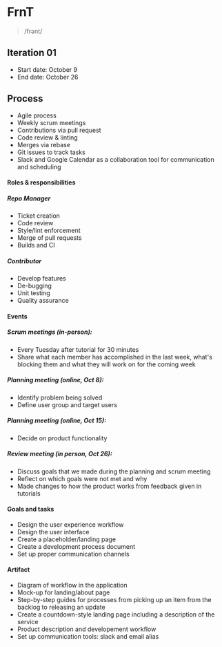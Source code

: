 # FrnT
> /frənt/

## Iteration 01

 * Start date: October 9
 * End date: October 26

## Process

- Agile process 
- Weekly scrum meetings 
- Contributions via pull request
- Code review & linting
- Merges via rebase
- Git issues to track tasks 
- Slack and Google Calendar as a collaboration tool for communication and scheduling 


#### Roles & responsibilities

##### Repo Manager

- Ticket creation
- Code review
- Style/lint enforcement
- Merge of pull requests
- Builds and CI

##### Contributor
- Develop features 
- De-bugging
- Unit testing
- Quality assurance


#### Events

##### Scrum meetings (in-person): 
- Every Tuesday after tutorial for 30 minutes
- Share what each member has accomplished in the last week, what's blocking them and what they will work on for the coming week


##### Planning meeting (online, Oct 8):
- Identify problem being solved 
- Define user group and target users 
 	
##### Planning meeting (online, Oct 15):
- Decide on product functionality 

##### Review meeting (in person, Oct 26): 
- Discuss goals that we made during the planning and scrum meeting
- Reflect on which goals were not met and why 
- Made changes to how the product works from feedback given in tutorials

#### Goals and tasks
- Design the user experience workflow
- Design the user interface
- Create a placeholder/landing page
- Create a development process document
- Set up proper communication channels


#### Artifact

- Diagram of workflow in the application
- Mock-up for landing/about page
- Step-by-step guides for processes from picking up an item from the backlog to releasing an update
- Create a countdown-style landing page including a description of the service 
- Product description and developement workflow
- Set up communication tools: slack and email alias
